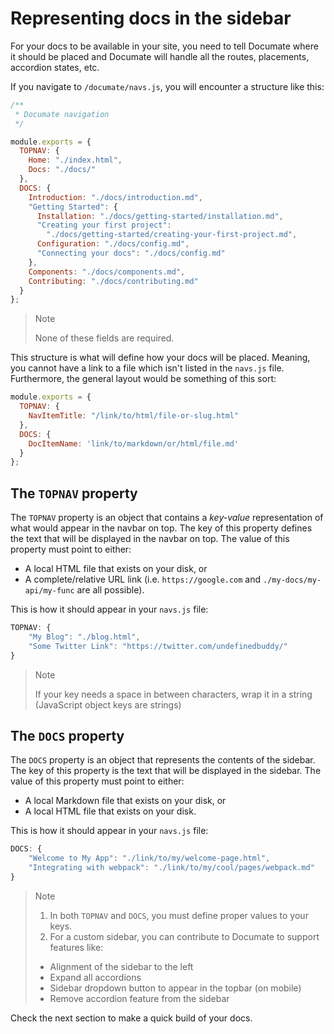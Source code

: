 # Representing docs in the sidebar

For your docs to be available in your site, you need to tell Documate where it should be placed and Documate will handle all the routes, placements, accordion states, etc.

If you navigate to `/documate/navs.js`, you will encounter a structure like this:

```javascript
/**
 * Documate navigation
 */

module.exports = {
  TOPNAV: {
    Home: "./index.html",
    Docs: "./docs/"
  },
  DOCS: {
    Introduction: "./docs/introduction.md",
    "Getting Started": {
      Installation: "./docs/getting-started/installation.md",
      "Creating your first project":
        "./docs/getting-started/creating-your-first-project.md",
      Configuration: "./docs/config.md",
      "Connecting your docs": "./docs/config.md"
    },
    Components: "./docs/components.md",
    Contributing: "./docs/contributing.md"
  }
};
```

> Note
>
> None of these fields are required.

This structure is what will define how your docs will be placed. Meaning, you cannot have a link to a file which isn't listed in the `navs.js` file. Furthermore, the general layout would be something of this sort:

```javascript
module.exports = {
  TOPNAV: {
    NavItemTitle: "/link/to/html/file-or-slug.html"
  },
  DOCS: {
    DocItemName: 'link/to/markdown/or/html/file.md'
  }
};
```

## The `TOPNAV` property

The `TOPNAV` property is an object that contains a *key-value* representation of what would appear in the navbar on top. The key of this property defines the text that will be displayed in the navbar on top. The value of this property must point to either:

- A local HTML file that exists on your disk, or
- A complete/relative URL link (i.e. `https://google.com` and `./my-docs/my-api/my-func` are all possible).

This is how it should appear in your `navs.js` file:

```javascript
TOPNAV: {
    "My Blog": "./blog.html",
    "Some Twitter Link": "https://twitter.com/undefinedbuddy/"
}
```

> Note
>
> If your key needs a space in between characters, wrap it in a string (JavaScript object keys are strings)

## The `DOCS` property

The `DOCS` property is an object that represents the contents of the sidebar. The key of this property is the text that will be displayed in the sidebar. The value of this property must point to either:

- A local Markdown file that exists on your disk, or
- A local HTML file that exists on your disk.

This is how it should appear in your `navs.js` file:

```javascript
DOCS: {
    "Welcome to My App": "./link/to/my/welcome-page.html",
    "Integrating with webpack": "./link/to/my/cool/pages/webpack.md"
}
```

> Note
>
> 1. In both `TOPNAV` and `DOCS`, you must define proper values to your keys.
> 2. For a custom sidebar, you can contribute to Documate to support features like:
>
>   - Alignment of the sidebar to the left
>   - Expand all accordions
>   - Sidebar dropdown button to appear in the topbar (on mobile)
>   - Remove accordion feature from the sidebar

Check the next section to make a quick build of your docs.
